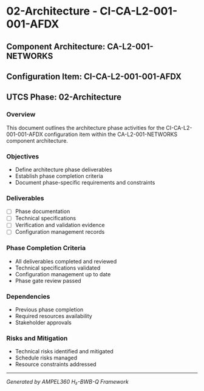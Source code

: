 # 02-Architecture - CI-CA-L2-001-001-AFDX

## Component Architecture: CA-L2-001-NETWORKS
## Configuration Item: CI-CA-L2-001-001-AFDX
## UTCS Phase: 02-Architecture

### Overview
This document outlines the architecture phase activities for the CI-CA-L2-001-001-AFDX configuration item within the CA-L2-001-NETWORKS component architecture.

### Objectives
- Define architecture phase deliverables
- Establish phase completion criteria
- Document phase-specific requirements and constraints

### Deliverables
- [ ] Phase documentation
- [ ] Technical specifications
- [ ] Verification and validation evidence
- [ ] Configuration management records

### Phase Completion Criteria
- All deliverables completed and reviewed
- Technical specifications validated
- Configuration management up to date
- Phase gate review passed

### Dependencies
- Previous phase completion
- Required resources availability
- Stakeholder approvals

### Risks and Mitigation
- Technical risks identified and mitigated
- Schedule risks managed
- Resource constraints addressed

---
*Generated by AMPEL360 H₂-BWB-Q Framework*
